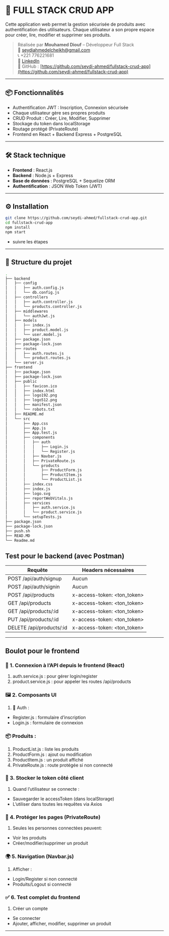 # 🚀 FULL STACK CRUD APP

Cette application web permet la gestion sécurisée de produits avec authentification des utilisateurs. Chaque utilisateur a son propre espace pour créer, lire, modifier et supprimer ses produits.

> Réalisée par **Mouhamed Diouf** – Développeur Full Stack  
> 📧 seydiahmedelcheikh@gmail.com  
> 📞 +221 776221681  
> 🔗 [LinkedIn](https://www.linkedin.com/in/mouhamed-diouf-435207174)  
> 🧠 GitHub : [https://github.com/seydi-ahmed/fullstack-crud-app](https://github.com/seydi-ahmed/fullstack-crud-app)

---

## 📦 Fonctionnalités

- Authentification JWT : Inscription, Connexion sécurisée
- Chaque utilisateur gère ses propres produits
- CRUD Produit : Créer, Lire, Modifier, Supprimer
- Stockage du token dans localStorage
- Routage protégé (PrivateRoute)
- Frontend en React + Backend Express + PostgreSQL

---

## 🛠️ Stack technique

- **Frontend** : React.js
- **Backend** : Node.js + Express
- **Base de données** : PostgreSQL + Sequelize ORM
- **Authentification** : JSON Web Token (JWT)

---

## ⚙️ Installation

```bash
git clone https://github.com/seydi-ahmed/fullstack-crud-app.git
cd fullstack-crud-app
npm install
npm start
```
- suivre les étapes


---

## 📂 Structure du projet

```bash
.
├── backend
│   ├── config
│   │   ├── auth.config.js
│   │   └── db.config.js
│   ├── controllers
│   │   ├── auth.controller.js
│   │   └── products.controller.js
│   ├── middlewares
│   │   └── authJwt.js
│   ├── models
│   │   ├── index.js
│   │   ├── product.model.js
│   │   └── user.model.js
│   ├── package.json
│   ├── package-lock.json
│   ├── routes
│   │   ├── auth.routes.js
│   │   └── product.routes.js
│   └── server.js
├── frontend
│   ├── package.json
│   ├── package-lock.json
│   ├── public
│   │   ├── favicon.ico
│   │   ├── index.html
│   │   ├── logo192.png
│   │   ├── logo512.png
│   │   ├── manifest.json
│   │   └── robots.txt
│   ├── README.md
│   └── src
│       ├── App.css
│       ├── App.js
│       ├── App.test.js
│       ├── components
│       │   ├── auth
│       │   │   ├── Login.js
│       │   │   └── Register.js
│       │   ├── Navbar.js
│       │   ├── PrivateRoute.js
│       │   └── products
│       │       ├── ProductForm.js
│       │       ├── ProductItem.js
│       │       └── ProductList.js
│       ├── index.css
│       ├── index.js
│       ├── logo.svg
│       ├── reportWebVitals.js
│       ├── services
│       │   ├── auth.service.js
│       │   └── product.service.js
│       └── setupTests.js
├── package.json
├── package-lock.json
├── push.sh
├── READ.MD
└── Readme.md

```

## Test pour le backend (avec Postman)
| Requête                    | Headers nécessaires               |
|----------------------------|-----------------------------------|
| POST /api/auth/signup      | Aucun                            |
| POST /api/auth/signin      | Aucun                            |
| POST /api/products         | x-access-token: \<ton_token\>    |
| GET /api/products          | x-access-token: \<ton_token\>    |
| GET /api/products/:id      | x-access-token: \<ton_token\>    |
| PUT /api/products/:id      | x-access-token: \<ton_token\>    |
| DELETE /api/products/:id   | x-access-token: \<ton_token\>    |


---

## Boulot pour le frontend
### 🧩 1. Connexion à l’API depuis le frontend (React)
1) auth.service.js : pour gérer login/register
2) product.service.js : pour appeler les routes /api/products

### 🖼️ 2. Composants UI
1) 🔐 Auth :
- Register.js : formulaire d’inscription
- Login.js : formulaire de connexion

### 📦 Produits :
1) ProductList.js : liste les produits
2) ProductForm.js : ajout ou modification
3) ProductItem.js : un produit affiché
4) PrivateRoute.js : route protégée si non connecté

### 🧠 3. Stocker le token côté client
1) Quand l’utilisateur se connecte :
- Sauvegarder le accessToken (dans localStorage)
- L’utiliser dans toutes les requêtes via Axios

### 🔐 4. Protéger les pages (PrivateRoute)
1) Seules les personnes connectées peuvent:
- Voir les produits
- Créer/modifier/supprimer un produit

### 🌍 5. Navigation (Navbar.js)
1) Afficher :
- Login/Register si non connecté
- Produits/Logout si connecté

### ✅ 6. Test complet du frontend
1) Créer un compte
- Se connecter
- Ajouter, afficher, modifier, supprimer un produit


---